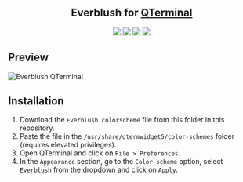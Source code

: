 <h2 align="center">Everblush for <a href="https://github.com/lxqt/qterminal">QTerminal</a></h2>

<p align="center">
    <a href="https://github.com/Everblush/terminal-emulators/stars"><img src="https://img.shields.io/github/stars/Everblush/terminal-emulators?color=e57474&labelColor=1e2528&style=for-the-badge"></a>
    <a href="https://github.com/Everblush/terminal-emulators/issues"><img src="https://img.shields.io/github/issues/Everblush/terminal-emulators?color=67b0e8&labelColor=1e2528&style=for-the-badge"></a>
    <a href="https://github.com/Everblush/terminal-emulators/blob/main/LICENSE"><img src="https://img.shields.io/static/v1?label=license&message=MIT&color=8ccf7e&labelColor=1e2528&style=for-the-badge"></a>
    <a href="https://github.com/Everblush/terminal-emulators/network/members"><img src="https://img.shields.io/github/forks/Everblush/terminal-emulators?color=e5c76b&labelColor=1e2528&style=for-the-badge"></a>
</p>

## Preview

![Everblush QTerminal]()

## Installation

1. Download the `Everblush.colorscheme` file  from this folder in this repository.
2. Paste the file in the `/usr/share/qtermwidget5/color-schemes` folder (requires elevated privileges).
3. Open QTerminal and click on `File > Preferences`.
4. In the `Appearance` section, go to the `Color scheme` option, select `Everblush` from the dropdown and click on `Apply`.
